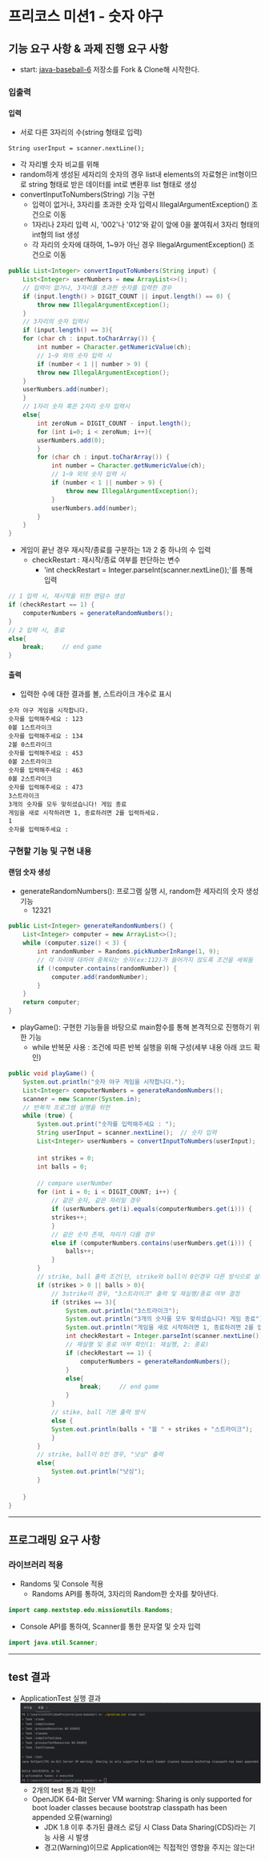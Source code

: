 # 프리코스 미션1 - 숫자 야구

## 기능 요구 사항 & 과제 진행 요구 사항
- start: [java-baseball-6](https://github.com/woowacourse-precourse/java-baseball-6) 저장소를 Fork & Clone해 시작한다.
### 입출력
#### 입력
- 서로 다른 3자리의 수(string 형태로 입력)
```
String userInput = scanner.nextLine();
```
  - 각 자리별 숫자 비교를 위해 
  - random하게 생성된 세자리의 숫자의 경우 list내 elements의 자료형은 int형이므로 string 형태로 받은 데이터를 int로 변환후 list 형태로 생성
  - convertInputToNumbers(String) 기능 구현
    - 입력이 없거나, 3자리를 초과한 숫자 입력시 IllegalArgumentException() 조건으로 이동
    - 1자리나 2자리 입력 시, '002'나 '012'와 같이 앞에 0을 붙여줘서 3자리 형태의 int형의 list 생성
    - 각 자리의 숫자에 대하여, 1~9가 아닌 경우 IllegalArgumentException() 조건으로 이동
```java
public List<Integer> convertInputToNumbers(String input) {
    List<Integer> userNumbers = new ArrayList<>();
    // 입력이 없거나, 3자리를 초과한 숫자를 입력한 경우
    if (input.length() > DIGIT_COUNT || input.length() == 0) {
        throw new IllegalArgumentException();
    }
    // 3자리의 숫자 입력시
    if (input.length() == 3){
    for (char ch : input.toCharArray()) {
        int number = Character.getNumericValue(ch);
        // 1~9 외의 숫자 입력 시
        if (number < 1 || number > 9) {
        throw new IllegalArgumentException();
    }
    userNumbers.add(number);
    }
    // 1자리 숫자 혹은 2자리 숫자 입력시
    else{
        int zeroNum = DIGIT_COUNT - input.length();
        for (int i=0; i < zeroNum; i++){
        userNumbers.add(0);
        }
        for (char ch : input.toCharArray()) {
            int number = Character.getNumericValue(ch);
            // 1~9 외의 숫자 입력 시
            if (number < 1 || number > 9) {
                throw new IllegalArgumentException();
            }
            userNumbers.add(number);
        }
    }
}
```
- 게임이 끝난 경우 재시작/종료를 구분하는 1과 2 중 하나의 수 입력
  - checkRestart : 재시작/종료 여부를 판단하는 변수
    - 'int checkRestart = Integer.parseInt(scanner.nextLine());'를 통해 입력
```java
// 1 입력 시, 재시작을 위한 랜덤수 생성
if (checkRestart == 1) {
    computerNumbers = generateRandomNumbers();
}
// 2 입력 시, 종료
else{
    break;     // end game
}
```


#### 출력
- 입력한 수에 대한 결과를 볼, 스트라이크 개수로 표시
```
숫자 야구 게임을 시작합니다.
숫자를 입력해주세요 : 123
0볼 1스트라이크
숫자를 입력해주세요 : 134
2볼 0스트라이크
숫자를 입력해주세요 : 453
0볼 2스트라이크
숫자를 입력해주세요 : 463
0볼 2스트라이크
숫자를 입력해주세요 : 473
3스트라이크
3개의 숫자를 모두 맞히셨습니다! 게임 종료
게임을 새로 시작하려면 1, 종료하려면 2를 입력하세요.
1
숫자를 입력해주세요 : 
```

### 구현할 기능 및 구현 내용
#### 랜덤 숫자 생성
- generateRandomNumbers(): 프로그램 실행 시, random한 세자리의 숫자 생성 기능
  - 12321
```java
public List<Integer> generateRandomNumbers() {
    List<Integer> computer = new ArrayList<>();
    while (computer.size() < 3) {
        int randomNumber = Randoms.pickNumberInRange(1, 9);
        // 각 자리에 대하여 중복되는 숫자(ex:112)가 들어가지 않도록 조건을 세워둠
        if (!computer.contains(randomNumber)) {
            computer.add(randomNumber);
        }
    }
    return computer;
}
```
- playGame(): 구현한 기능들을 바탕으로 main함수를 통해 본격적으로 진행하기 위한 기능
    - while 반복문 사용 : 조건에 따른 반복 실행을 위해 구성(세부 내용 아래 코드 확인)
```java
public void playGame() {
    System.out.println("숫자 야구 게임을 시작합니다.");
    List<Integer> computerNumbers = generateRandomNumbers();    
    scanner = new Scanner(System.in);
    // 반복적 프로그램 실행을 위한
    while (true) {
        System.out.print("숫자를 입력해주세요 : ");
        String userInput = scanner.nextLine();  // 숫자 입력
        List<Integer> userNumbers = convertInputToNumbers(userInput);

        int strikes = 0;
        int balls = 0;

        // compare userNumber
        for (int i = 0; i < DIGIT_COUNT; i++) {
            // 같은 숫자, 같은 자리일 경우
            if (userNumbers.get(i).equals(computerNumbers.get(i))) {
            strikes++;
            }
            // 같은 숫자 존재, 자리가 다를 경우    
            else if (computerNumbers.contains(userNumbers.get(i))) {
                balls++;
            }
        }
        // strike, ball 출력 조건(단, strike와 ball이 0인경우 다른 방식으로 설정)
        if (strikes > 0 || balls > 0){
            // 3strike이 경우, "3스트라이크" 출력 및 재실행/종료 여부 결정
            if (strikes == 3){
                System.out.println("3스트라이크");
                System.out.println("3개의 숫자를 모두 맞히셨습니다! 게임 종료");
                System.out.println("게임을 새로 시작하려면 1, 종료하려면 2를 입력하세요.");
                int checkRestart = Integer.parseInt(scanner.nextLine());
                // 재실행 및 종료 여부 확인(1: 재실행, 2: 종료)
                if (checkRestart == 1) {
                    computerNumbers = generateRandomNumbers();
                }
                else{
                    break;     // end game
                }
            }
            // stike, ball 기본 출력 방식
            else {
            System.out.println(balls + "볼 " + strikes + "스트라이크");
            }
        }
        // strike, ball이 0인 경우, "낫싱" 출력
        else{
            System.out.println("낫싱");
        }

    }
}
```

--- 

## 프로그래밍 요구 사항
### 라이브러리 적용
- Randoms 및 Console 적용
  - Randoms API를 통하여, 3자리의 Random한 숫자를 찾아낸다.
```java
import camp.nextstep.edu.missionutils.Randoms;
```
  - Console API를 통하여, Scanner를 통한 문자열 및 숫자 입력
```java
import java.util.Scanner;
```
---
## test 결과
- ApplicationTest 실행 결과
![img_2.png](img_2.png)
  - 2개의 test 통과 확인!
  - OpenJDK 64-Bit Server VM warning: Sharing is only supported for boot loader classes because bootstrap classpath has been appended 오류(warning)
    - JDK 1.8 이후 추가된 클래스 로딩 시 Class Data Sharing(CDS)라는 기능 사용 시 발생
    - 경고(Warning)이므로 Application에는 직접적인 영향을 주지는 않는다!

